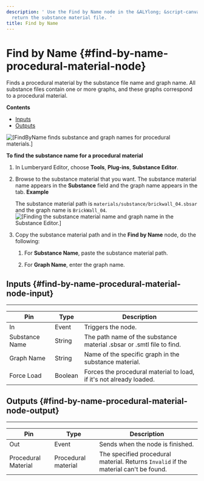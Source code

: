 ```yaml
---
description: ' Use the Find by Name node in the &ALYlong; &script-canvas; editor to
  return the substance material file. '
title: Find by Name
---
```

# Find by Name {#find-by-name-procedural-material-node}

Finds a procedural material by the substance file name and graph name\. All substance files contain one or more graphs, and these graphs correspond to a procedural material\.

**Contents**
+ [Inputs](#find-by-name-procedural-material-node-input)
+ [Outputs](#find-by-name-procedural-material-node-output)

![\[FindByName finds substance and graph names for procedural materials.\]](/images/userguide/scripting/script-canvas/scriptcanvasnodes/script-canvas-find-by-name-procedural-material-node.png)

**To find the substance name for a procedural material**

1. In Lumberyard Editor, choose **Tools**, **Plug\-ins**, **Substance Editor**\.

1. Browse to the substance material that you want\. The substance material name appears in the **Substance** field and the graph name appears in the tab\.
**Example**

   The substance material path is `materials/substance/brickwall_04.sbsar` and the graph name is `BrickWall_04`\.
![\[Finding the substance material name and graph name in the Substance Editor.\]](/images/userguide/scripting/script-canvas/scriptcanvasnodes/script-canvas-find-by-name-procedural-material-node-2.png)

1. Copy the substance material path and in the **Find by Name** node, do the following:

   1. For **Substance Name**, paste the substance material path\.

   1. For **Graph Name**, enter the graph name\.

## Inputs {#find-by-name-procedural-material-node-input}


****

| Pin | Type | Description |
| --- | --- | --- |
| In | Event | Triggers the node\. |
| Substance Name | String | The path name of the substance material \.sbsar or \.smtl file to find\. |
| Graph Name | String | Name of the specific graph in the substance material\. |
| Force Load | Boolean | Forces the procedural material to load, if it's not already loaded\. |

## Outputs {#find-by-name-procedural-material-node-output}


****

| Pin | Type | Description |
| --- | --- | --- |
| Out | Event | Sends when the node is finished\. |
| Procedural Material | Procedural material |  The specified procedural material\.  Returns `Invalid` if the material can't be found\.  |